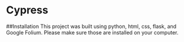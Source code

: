 # Cypress

##Installation
This project was built using python, html, css, flask, and Google Folium. Please make sure those are installed on your computer.
